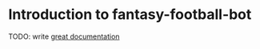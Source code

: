 # Introduction to fantasy-football-bot

TODO: write [great documentation](http://jacobian.org/writing/what-to-write/)
